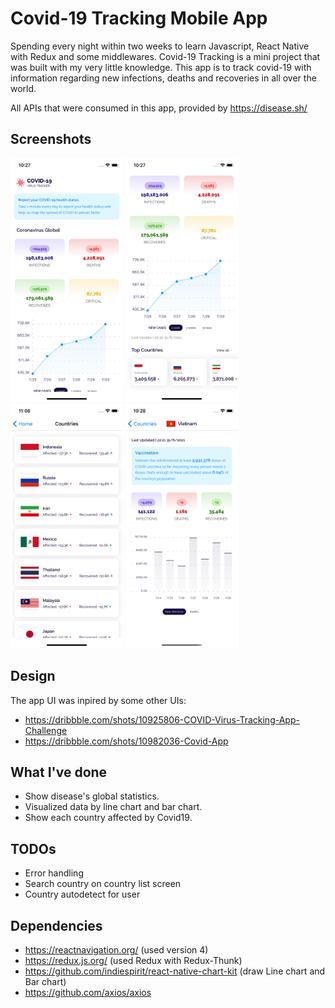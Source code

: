 # Covid-19 Tracking Mobile App
Spending every night within two weeks to learn Javascript, React Native with Redux and some middlewares. Covid-19 Tracking is a mini project that was built with my very little knowledge. This app is to track covid-19 with information regarding new infections, deaths and recoveries in all over the world.

All APIs that were consumed in this app, provided by https://disease.sh/

## Screenshots

  <img src="https://github.com/tinhpv/covid-tracking-mobile-app-react-native/blob/main/screenshots/screenshot-1.png?raw=true" width="180" />       <img src="https://github.com/tinhpv/covid-tracking-mobile-app-react-native/blob/main/screenshots/screenshot-2.png?raw=true" width="180" />  <img src="https://github.com/tinhpv/covid-tracking-mobile-app-react-native/blob/main/screenshots/screenshot-4.png?raw=true" width="180" />  <img src="https://github.com/tinhpv/covid-tracking-mobile-app-react-native/blob/main/screenshots/screenshot-3.png?raw=true" width="180" />

## Design

The app UI was inpired by some other UIs: 
- https://dribbble.com/shots/10925806-COVID-Virus-Tracking-App-Challenge
- https://dribbble.com/shots/10982036-Covid-App

## What I've done
- Show disease's global statistics.
- Visualized data by line chart and bar chart.
- Show each country affected by Covid19.

## TODOs
- Error handling
- Search country on country list screen
- Country autodetect for user

## Dependencies
- https://reactnavigation.org/ (used version 4)
- https://redux.js.org/ (used Redux with Redux-Thunk)
- https://github.com/indiespirit/react-native-chart-kit (draw Line chart and Bar chart)
- https://github.com/axios/axios



